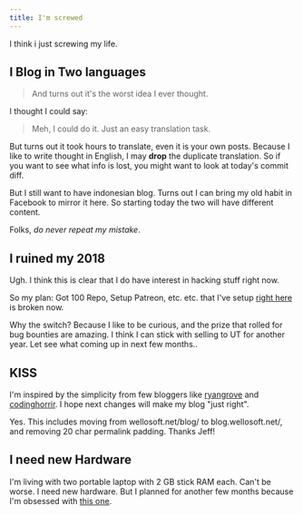 ```yaml
---
title: I'm screwed
---
```


I think i just screwing my life.

## I Blog in Two languages

> And turns out it's the worst idea I ever thought.

I thought I could say:

> Meh, I could do it. Just an easy translation task.

But turns out it took hours to translate, even it is your own posts. Because I like to write thought in English, I may **drop** the duplicate translation. So if you want to see what info is lost, you might want to look at today's commit diff.

But I still want to have indonesian blog. Turns out I can bring my old habit in Facebook to mirror it here. So starting today the two will have different content.

Folks, *do never repeat my mistake*.

## I ruined my 2018

Ugh. I think this is clear that I do have interest in hacking stuff right now.

So my plan: Got 100 Repo, Setup Patreon, etc. etc. that I've setup [right here](http://wellosoft.net/2018) is broken now.

Why the switch? Because I like to be curious, and the prize that rolled for bug bounties are amazing. I think I can stick with selling to UT for another year. Let see what coming up in next few months..

## KISS

I'm inspired by the simplicity from few bloggers like [ryangrove](http://wonko.com) and [codinghorrir](http://blog.codinghorror.com). I hope next changes will make my blog "just right".

Yes. This includes moving from wellosoft.net/blog/ to blog.wellosoft.net/, and removing 20 char permalink padding. Thanks Jeff!

## I need new Hardware

I'm living with two portable laptop with 2 GB stick RAM each. Can't be worse. I need new hardware. But I planned for another few months because I'm obsessed with [this one](https://google.com/search?q=Lenovo+120s).

